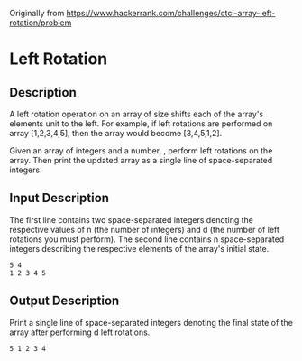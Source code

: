 Originally from https://www.hackerrank.com/challenges/ctci-array-left-rotation/problem

Left Rotation
==========
Description
-----------

A left rotation operation on an array of size  shifts each of the array's elements  unit to the left. For example, if left rotations are performed on array [1,2,3,4,5], then the array would become [3,4,5,1,2].

Given an array of  integers and a number, , perform  left rotations on the array. Then print the updated array as a single line of space-separated integers.

Input Description
-----------------
The first line contains two space-separated integers denoting the respective values of n (the number of integers) and d (the number of left rotations you must perform). 
The second line contains n space-separated integers describing the respective elements of the array's initial state.
```
5 4
1 2 3 4 5
```

Output Description
------------------

Print a single line of  space-separated integers denoting the final state of the array after performing d left rotations.

```
5 1 2 3 4
```